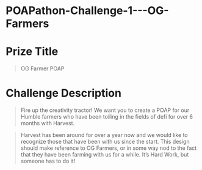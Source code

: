 # POAPathon-Challenge-1---OG-Farmers

# Prize Title
> OG Farmer POAP

# Challenge Description
> Fire up the creativity tractor! We want you to create a POAP for our Humble farmers who have been toiling in the fields of defi for over 6 months with Harvest.

> Harvest has been around for over a year now and we would like to recognize those that have been with us since the start. This design should make reference to OG Farmers, or in some way nod to the fact that they have been farming with us for a while. It’s Hard Work, but someone has to do it!
